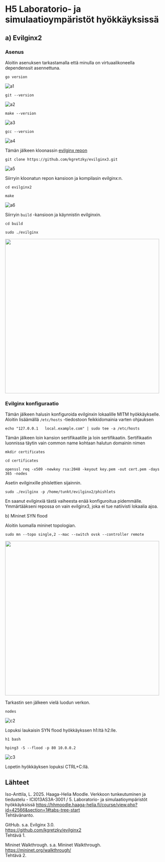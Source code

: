 # H5 Laboratorio- ja simulaatioympäristöt hyökkäyksissä

## a) Evilginx2 

### Asenus

Aloitin asenuksen tarkastamalla että minulla on virtuaalikoneella dependenssit asennettuna. 

```go version```

![a1](https://github.com/user-attachments/assets/623e3880-3a14-4a3b-846d-efc0a9733f96)

```git --version```

![a2](https://github.com/user-attachments/assets/00023a35-b6e9-4537-be04-85ae520df4fd)

```make --version```

![a3](https://github.com/user-attachments/assets/a8913a6a-f1ab-460b-9c38-d938deada35a)

```gcc --version```

![a4](https://github.com/user-attachments/assets/7f58aec9-c11a-4a0a-ab62-0547e4d1f21a)

Tämän jälkeen kloonassin [evilginx repon](https://github.com/kgretzky/evilginx2)

```git clone https://github.com/kgretzky/evilginx3.git```

![a5](https://github.com/user-attachments/assets/b20659b8-0bed-4ec8-bc28-bb70961218a7)

Siirryin kloonatun repon kansioon ja kompilasin evilginx:n.

```cd evilginx2```

```make```

![a6](https://github.com/user-attachments/assets/b1e28e5c-96bb-46e1-a1fe-a1455037f696)

Siirryin ```build``` -kansioon ja käynnistin evilginxin. 

```cd build```

```sudo ./evilginx```

<img src="https://github.com/user-attachments/assets/a278a7b9-5055-43ce-8676-627ad4bf7069" width="500"> <br/>

### Evilginx konfiguraatio

Tämän jälkeen halusin konfiguroida evilginxin lokaalille MITM hyökkäykselle. Aloitin lisäämällä ```/etc/hosts``` -tiedostoon feikkidomainia varten ohjauksen

```echo "127.0.0.1   local.example.com" | sudo tee -a /etc/hosts```

Tämän jälkeen loin kansion sertifikaatille ja loin sertifikaatin. Sertifikaatin luonnissa täytin vain common name kohtaan halutun domainin nimen

```mkdir certificates```

```cd certificates```

```openssl req -x509 -newkey rsa:2048 -keyout key.pem -out cert.pem -days 365 -nodes```

Asetin evilginxille phislettien sijainnin. 

```sudo ./evilginx -p /home/tunkt/evilginx2/phishlets```

En saanut evilginxiä tästä vaiheesta enää konfiguroitua pidemmälle. Ymmärtääkseni repossa on vain evilginx3, joka ei tue natiivisti lokaalia ajoa. 


b) Mininet SYN flood

Aloitin luomalla mininet topologian. 

```sudo mn --topo single,2 --mac --switch ovsk --controller remote```

<img src="https://github.com/user-attachments/assets/7431e6ed-c984-4413-8b4f-051032e93446" width="500"> <br/>

Tarkastin sen jälkeen vielä luodun verkon. 

```nodes```

![c2](https://github.com/user-attachments/assets/a1899bad-3a90-4b40-be63-d432d18ff8a0)

Lopuksi laukaisin SYN flood hyökkäykssen h1:ltä h2:lle. 

```h1 bash```

```hping3 -S --flood -p 80 10.0.0.2```

![c3](https://github.com/user-attachments/assets/2704b9d1-806f-4f0b-a616-04d657dab441)

Lopetin hyökkäyksen lopuksi CTRL+C:llä. 



## Lähteet
Iso-Anttila, L. 2025. Haaga-Helia Moodle. Verkkoon tunkeutuminen ja tiedustelu - ICI013AS3A-3001 / 5. Laboratorio- ja simulaatioympäristöt hyökkäyksissä
https://hhmoodle.haaga-helia.fi/course/view.php?id=42566&section=1#tabs-tree-start    
Tehtävänanto.    

GitHub. s.a. Evilginx 3.0.    
https://github.com/kgretzky/evilginx2    
Tehtävä 1.    

Mininet Walkthrough. s.a. Mininet Walkthrough.     
https://mininet.org/walkthrough/    
Tehtävä 2.    
